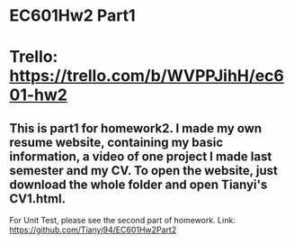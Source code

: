 # EC601Hw2 Part1
# Trello: https://trello.com/b/WVPPJihH/ec601-hw2
This is part1 for homework2.
I made my own resume website, containing my basic information, a video of one project I made last semester and my CV.
To open the website, just download the whole folder and open Tianyi's CV1.html.
---
For Unit Test, please see the second part of homework. Link: https://github.com/Tianyi94/EC601Hw2Part2
